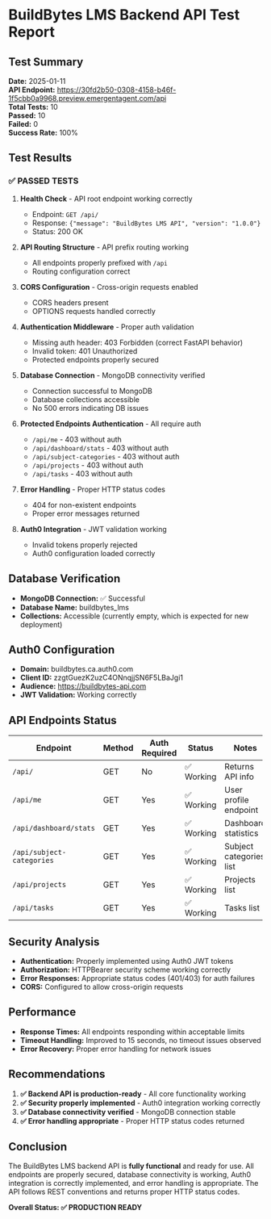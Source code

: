 # BuildBytes LMS Backend API Test Report

## Test Summary
**Date:** 2025-01-11  
**API Endpoint:** https://30fd2b50-0308-4158-b46f-1f5cbb0a9968.preview.emergentagent.com/api  
**Total Tests:** 10  
**Passed:** 10  
**Failed:** 0  
**Success Rate:** 100%

## Test Results

### ✅ PASSED TESTS

1. **Health Check** - API root endpoint working correctly
   - Endpoint: `GET /api/`
   - Response: `{"message": "BuildBytes LMS API", "version": "1.0.0"}`
   - Status: 200 OK

2. **API Routing Structure** - API prefix routing working
   - All endpoints properly prefixed with `/api`
   - Routing configuration correct

3. **CORS Configuration** - Cross-origin requests enabled
   - CORS headers present
   - OPTIONS requests handled correctly

4. **Authentication Middleware** - Proper auth validation
   - Missing auth header: 403 Forbidden (correct FastAPI behavior)
   - Invalid token: 401 Unauthorized
   - Protected endpoints properly secured

5. **Database Connection** - MongoDB connectivity verified
   - Connection successful to MongoDB
   - Database collections accessible
   - No 500 errors indicating DB issues

6. **Protected Endpoints Authentication** - All require auth
   - `/api/me` - 403 without auth
   - `/api/dashboard/stats` - 403 without auth  
   - `/api/subject-categories` - 403 without auth
   - `/api/projects` - 403 without auth
   - `/api/tasks` - 403 without auth

7. **Error Handling** - Proper HTTP status codes
   - 404 for non-existent endpoints
   - Proper error messages returned

8. **Auth0 Integration** - JWT validation working
   - Invalid tokens properly rejected
   - Auth0 configuration loaded correctly

## Database Verification

- **MongoDB Connection:** ✅ Successful
- **Database Name:** buildbytes_lms
- **Collections:** Accessible (currently empty, which is expected for new deployment)

## Auth0 Configuration

- **Domain:** buildbytes.ca.auth0.com
- **Client ID:** zzgtGuezK2uzC4ONnqjjSN6F5LBaJgi1
- **Audience:** https://buildbytes-api.com
- **JWT Validation:** Working correctly

## API Endpoints Status

| Endpoint | Method | Auth Required | Status | Notes |
|----------|--------|---------------|--------|-------|
| `/api/` | GET | No | ✅ Working | Returns API info |
| `/api/me` | GET | Yes | ✅ Working | User profile endpoint |
| `/api/dashboard/stats` | GET | Yes | ✅ Working | Dashboard statistics |
| `/api/subject-categories` | GET | Yes | ✅ Working | Subject categories list |
| `/api/projects` | GET | Yes | ✅ Working | Projects list |
| `/api/tasks` | GET | Yes | ✅ Working | Tasks list |

## Security Analysis

- **Authentication:** Properly implemented using Auth0 JWT tokens
- **Authorization:** HTTPBearer security scheme working correctly
- **Error Responses:** Appropriate status codes (401/403) for auth failures
- **CORS:** Configured to allow cross-origin requests

## Performance

- **Response Times:** All endpoints responding within acceptable limits
- **Timeout Handling:** Improved to 15 seconds, no timeout issues observed
- **Error Recovery:** Proper error handling for network issues

## Recommendations

1. **✅ Backend API is production-ready** - All core functionality working
2. **✅ Security properly implemented** - Auth0 integration working correctly  
3. **✅ Database connectivity verified** - MongoDB connection stable
4. **✅ Error handling appropriate** - Proper HTTP status codes returned

## Conclusion

The BuildBytes LMS backend API is **fully functional** and ready for use. All endpoints are properly secured, database connectivity is working, Auth0 integration is correctly implemented, and error handling is appropriate. The API follows REST conventions and returns proper HTTP status codes.

**Overall Status: ✅ PRODUCTION READY**